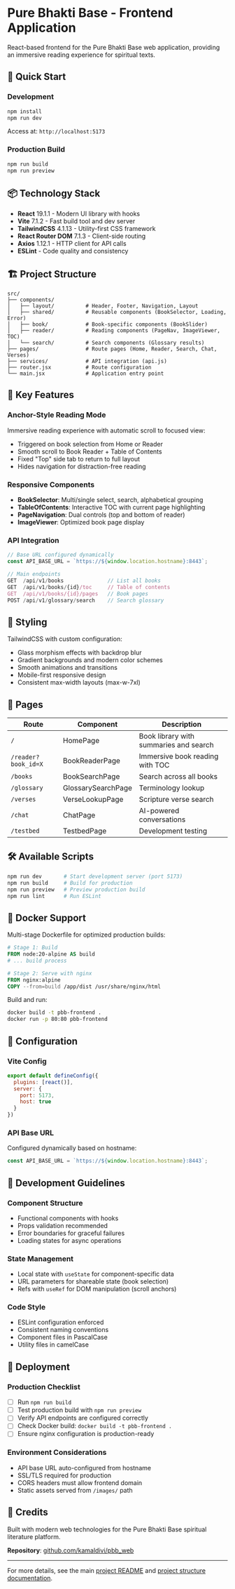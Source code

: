 # Pure Bhakti Base - Frontend Application

React-based frontend for the Pure Bhakti Base web application, providing an immersive reading experience for spiritual texts.

## 🚀 Quick Start

### Development
```bash
npm install
npm run dev
```
Access at: `http://localhost:5173`

### Production Build
```bash
npm run build
npm run preview
```

## 📦 Technology Stack

- **React** 19.1.1 - Modern UI library with hooks
- **Vite** 7.1.2 - Fast build tool and dev server
- **TailwindCSS** 4.1.13 - Utility-first CSS framework
- **React Router DOM** 7.1.3 - Client-side routing
- **Axios** 1.12.1 - HTTP client for API calls
- **ESLint** - Code quality and consistency

## 🏗️ Project Structure

```
src/
├── components/
│   ├── layout/          # Header, Footer, Navigation, Layout
│   ├── shared/          # Reusable components (BookSelector, Loading, Error)
│   ├── book/            # Book-specific components (BookSlider)
│   ├── reader/          # Reading components (PageNav, ImageViewer, TOC)
│   └── search/          # Search components (Glossary results)
├── pages/               # Route pages (Home, Reader, Search, Chat, Verses)
├── services/            # API integration (api.js)
├── router.jsx           # Route configuration
└── main.jsx             # Application entry point
```

## 🎯 Key Features

### Anchor-Style Reading Mode
Immersive reading experience with automatic scroll to focused view:
- Triggered on book selection from Home or Reader
- Smooth scroll to Book Reader + Table of Contents
- Fixed "Top" side tab to return to full layout
- Hides navigation for distraction-free reading

### Responsive Components
- **BookSelector**: Multi/single select, search, alphabetical grouping
- **TableOfContents**: Interactive TOC with current page highlighting
- **PageNavigation**: Dual controls (top and bottom of reader)
- **ImageViewer**: Optimized book page display

### API Integration
```javascript
// Base URL configured dynamically
const API_BASE_URL = `https://${window.location.hostname}:8443`;

// Main endpoints
GET  /api/v1/books              // List all books
GET  /api/v1/books/{id}/toc     // Table of contents
GET  /api/v1/books/{id}/pages   // Book pages
POST /api/v1/glossary/search    // Search glossary
```

## 🎨 Styling

TailwindCSS with custom configuration:
- Glass morphism effects with backdrop blur
- Gradient backgrounds and modern color schemes
- Smooth animations and transitions
- Mobile-first responsive design
- Consistent max-width layouts (max-w-7xl)

## 📱 Pages

| Route | Component | Description |
|-------|-----------|-------------|
| `/` | HomePage | Book library with summaries and search |
| `/reader?book_id=X` | BookReaderPage | Immersive book reading with TOC |
| `/books` | BookSearchPage | Search across all books |
| `/glossary` | GlossarySearchPage | Terminology lookup |
| `/verses` | VerseLookupPage | Scripture verse search |
| `/chat` | ChatPage | AI-powered conversations |
| `/testbed` | TestbedPage | Development testing |

## 🛠️ Available Scripts

```bash
npm run dev       # Start development server (port 5173)
npm run build     # Build for production
npm run preview   # Preview production build
npm run lint      # Run ESLint
```

## 🐳 Docker Support

Multi-stage Dockerfile for optimized production builds:

```dockerfile
# Stage 1: Build
FROM node:20-alpine AS build
# ... build process

# Stage 2: Serve with nginx
FROM nginx:alpine
COPY --from=build /app/dist /usr/share/nginx/html
```

Build and run:
```bash
docker build -t pbb-frontend .
docker run -p 80:80 pbb-frontend
```

## 🔧 Configuration

### Vite Config
```javascript
export default defineConfig({
  plugins: [react()],
  server: {
    port: 5173,
    host: true
  }
})
```

### API Base URL
Configured dynamically based on hostname:
```javascript
const API_BASE_URL = `https://${window.location.hostname}:8443`;
```

## 📝 Development Guidelines

### Component Structure
- Functional components with hooks
- Props validation recommended
- Error boundaries for graceful failures
- Loading states for async operations

### State Management
- Local state with `useState` for component-specific data
- URL parameters for shareable state (book selection)
- Refs with `useRef` for DOM manipulation (scroll anchors)

### Code Style
- ESLint configuration enforced
- Consistent naming conventions
- Component files in PascalCase
- Utility files in camelCase

## 🚢 Deployment

### Production Checklist
- [ ] Run `npm run build`
- [ ] Test production build with `npm run preview`
- [ ] Verify API endpoints are configured correctly
- [ ] Check Docker build: `docker build -t pbb-frontend .`
- [ ] Ensure nginx configuration is production-ready

### Environment Considerations
- API base URL auto-configured from hostname
- SSL/TLS required for production
- CORS headers must allow frontend domain
- Static assets served from `/images/` path

## 🙏 Credits

Built with modern web technologies for the Pure Bhakti Base spiritual literature platform.

**Repository**: [github.com/kamaldivi/pbb_web](https://github.com/kamaldivi/pbb_web)

---

For more details, see the main [project README](../README.md) and [project structure documentation](../PROJECT_STRUCTURE.md).
